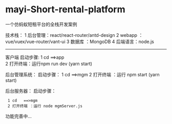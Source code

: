 # mayi-Short-rental-platform
一个仿蚂蚁短租平台的全栈开发案例

技术栈：
  1 后台管理：react/react-router/antd-design
  2 webapp  ：vue/vuex/vue-router/vant-ui 
  3 数据库 ：MongoDB 
  4 后端语言：node.js
  
  ----------------------------------------------------
   
  客户端
  启动步骤:
      1 cd  ==>app  
      2 打开终端：运行npm run dev (yarn start)
      
   后台管理系统：
   启动步骤：
     1 cd   ==>mgm
     2 打开终端 ：运行 npm start  (yarn start)
     
   后台服务器：
     启动步骤：
     
     1 cd   ==>mgm
     2 打开终端 ：运行 node mgmServer.js
     
  功能完善中...
